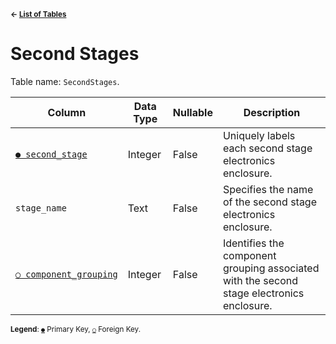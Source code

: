 <sup>**← [List of Tables](../README.md/#schema)**</sup>

# Second Stages

Table name: `SecondStages`.

| Column                                                   | Data Type | Nullable | Description                                                                               |
| -------------------------------------------------------- | --------- | -------- | ----------------------------------------------------------------------------------------- |
| [`● second_stage`](second_stages.md)                     | Integer   | False    | Uniquely labels each second stage electronics enclosure.                                  |
| `stage_name`                                             | Text      | False    | Specifies the name of the second stage electronics enclosure.                             |
| [`○ component_grouping`](component_groupings.md)         | Integer   | False    | Identifies the component grouping associated with the second stage electronics enclosure. |

<sup>**Legend**: [`●`](second_stages.md) Primary Key, [`○`](second_stages.md) Foreign Key.</sup>
